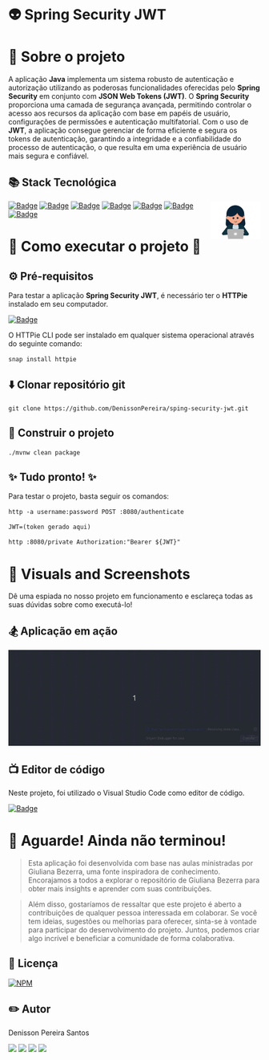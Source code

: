 # 👽 Spring Security JWT

# 📑 Sobre o projeto 

A aplicação **Java** implementa um sistema robusto de autenticação e autorização utilizando as poderosas funcionalidades oferecidas pelo **Spring Security** em conjunto com **JSON Web Tokens (JWT)**. O **Spring Security** proporciona uma camada de segurança avançada, permitindo controlar o acesso aos recursos da aplicação com base em papéis de usuário, configurações de permissões e autenticação multifatorial. Com o uso de **JWT**, a aplicação consegue gerenciar de forma eficiente e segura os tokens de autenticação, garantindo a integridade e a confiabilidade do processo de autenticação, o que resulta em uma experiência de usuário mais segura e confiável.


## 📚 Stack Tecnológica

<img src="./public/menina.gif" min-width="100px" max-width="100px" width="100px" align="right" alt="Computador iuriCode">

[![Badge](https://img.shields.io/badge/Java-17-%23FFA500?style=flat&logo=java&logoColor=white)](https://www.oracle.com/java/)
[![Badge](https://img.shields.io/badge/Spring%20Boot-3.2.3-%236DB33F?style=flat&logo=spring&logoColor=white)](https://spring.io/projects/spring-boot)
[![Badge](https://img.shields.io/badge/JWT-JSON%20Web%20Token-%23000000?style=flat&logo=json-web-tokens&logoColor=white)](https://jwt.io/)
[![Badge](https://img.shields.io/badge/Spring%20Security-5.7-%236DB33F?style=flat&logo=spring-security&logoColor=white)](https://spring.io/projects/spring-security)
[![Badge](https://img.shields.io/badge/Spring%20MVC-5.3.13-%236DB33F?style=flat&logo=spring&logoColor=white)](https://spring.io/projects/spring-framework)
[![Badge](https://img.shields.io/badge/Spring%20Data%20JDBC-2.3.1-%236DB33F?style=flat&logo=spring&logoColor=white)](https://spring.io/projects/spring-data-jdbc)
[![Badge](https://img.shields.io/badge/H2-1.4.200-%23FF6F61?style=flat&logo=h2&logoColor=white)](https://www.h2database.com/html/main.html)

# 🚀 Como executar o projeto 🚀

## ⚙ Pré-requisitos

Para testar a aplicação **Spring Security JWT**, é necessário ter o **HTTPie** instalado em seu computador. 

[![Badge](https://img.shields.io/badge/HTTPie-2.6.0-%230A8CC1?style=flat&logo=httpie&logoColor=white)](https://httpie.io/)


O HTTPie CLI pode ser instalado em qualquer sistema operacional através do seguinte comando:

```
snap install httpie
```

## ⬇️ Clonar repositório git

```
git clone https://github.com/DenissonPereira/sping-security-jwt.git
```

## 👷 Construir o projeto

```
./mvnw clean package
```

## ✨ Tudo pronto! ✨

Para testar o projeto, basta seguir os comandos:

```
http -a username:password POST :8080/authenticate
```

```
JWT=(token gerado aqui)
```

```
http :8080/private Authorization:"Bearer ${JWT}"
```

# 📸 Visuals and Screenshots

Dê uma espiada no nosso projeto em funcionamento e esclareça todas as suas dúvidas sobre como executá-lo!

## 🏂 Aplicação em ação
![Web 1](./public/spring_security_jwt.gif) 

## 📺 Editor de código

Neste projeto, foi utilizado o Visual Studio Code como editor de código.

[![Badge](https://img.shields.io/badge/VSCode-1.65.0-%23007ACC?style=flat&logo=visual-studio-code&logoColor=white)](https://code.visualstudio.com/)


# 🚨 Aguarde! Ainda não terminou!

>Esta aplicação foi desenvolvida com base nas aulas ministradas por Giuliana Bezerra, uma fonte inspiradora de conhecimento. Encorajamos a todos a explorar o repositório de Giuliana Bezerra para obter mais insights e aprender com suas contribuições.

>Além disso, gostaríamos de ressaltar que este projeto é aberto a contribuições de qualquer pessoa interessada em colaborar. Se você tem ideias, sugestões ou melhorias para oferecer, sinta-se à vontade para participar do desenvolvimento do projeto. Juntos, podemos criar algo incrível e beneficiar a comunidade de forma colaborativa.

## 📜 Licença

[![NPM](https://img.shields.io/npm/l/react)](https://github.com/DenissonPereira/sping-security-jwt/blob/main/LICENSE) 

## ✏️ Autor 

Denisson Pereira Santos

<div> 
<a href="https://www.linkedin.com/in/denisson-pereira" target="_blank"><img src="https://img.shields.io/badge/-LinkedIn-%230077B5?style=for-the-badge&logo=linkedin&logoColor=white"  target="_blank"></a> 
<a href="https://denissonpereira.com" target="_blank"><img src="https://img.shields.io/badge/Meu%20Site-%2333cc33?style=for-the-badge&logo=fontawesome&logoColor=white&logoWidth=15&labelColor=black"  target="_blank"></a> 
<a href="https://github.com/DenissonPereira" target="_blank"><img src="https://img.shields.io/badge/GitHub-%23181717?style=for-the-badge&logo=github&logoColor=white&logoWidth=15&labelColor=black"  target="_blank"></a> 
<a href="https://www.instagram.com/denisson_pereira1?igshid=OGQ5ZDc2ODk2ZA%3D%3D&utm_source=qr" target="_blank"><img src="https://img.shields.io/badge/-Instagram-%23E4405F?style=for-the-badge&logo=instagram&logoColor=white"></a>
</div>&nbsp;&nbsp;